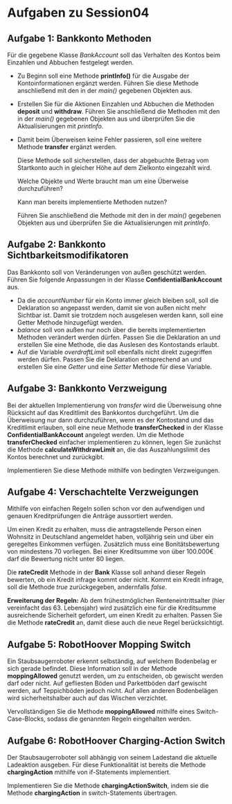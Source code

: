 # Aufgaben zu Session04

## Aufgabe 1: Bankkonto Methoden

Für die gegebene Klasse *BankAccount* soll das Verhalten des Kontos beim Einzahlen und Abbuchen festgelegt werden.

* Zu Beginn soll eine Methode **printInfo()** für die Ausgabe der Kontoinformationen ergänzt werden. Führen Sie diese Methode anschließend mit den in der *main()* gegebenen Objekten aus.
* Erstellen Sie für die Aktionen Einzahlen und Abbuchen die Methoden **deposit** und **withdraw**. Führen Sie anschließend die Methoden mit den in der *main()* gegebenen Objekten aus und überprüfen Sie die Aktualisierungen mit *printInfo*.
* Damit beim Überweisen keine Fehler passieren, soll eine weitere Methode **transfer** ergänzt werden.

  Diese Methode soll sicherstellen, dass der abgebuchte Betrag vom Startkonto auch in gleicher Höhe auf dem Zielkonto eingezahlt wird.

  Welche Objekte und Werte braucht man um eine Überweise durchzuführen?

  Kann man bereits implementierte Methoden nutzen?

  Führen Sie anschließend die Methode mit den in der *main()* gegebenen Objekten aus und überprüfen Sie die Aktualisierungen mit *printInfo*.


## Aufgabe 2: Bankkonto Sichtbarkeitsmodifikatoren

Das Bankkonto soll von Veränderungen von außen geschützt werden. Führen Sie folgende Anpassungen in der Klasse **ConfidentialBankAccount** aus.

* Da die *accountNumber* für ein Konto immer gleich bleiben soll, soll die Deklaration so angepasst werden, damit sie von außen nicht mehr Sichtbar ist. Damit sie trotzdem noch ausgelesen werden kann, soll eine Getter Methode hinzugefügt werden.
* *balance* soll von außen nur noch über die bereits implementierten Methoden verändert werden dürfen. Passen Sie die Deklaration an und erstellen Sie eine Methode, die das Auslesen des Kontostands erlaubt.
* Auf die Variable *overdraftLimit* soll ebenfalls nicht direkt zugegriffen werden dürfen. Passen Sie die Deklaration entsprechend an und erstellen Sie eine *Getter* und eine *Setter* Methode für diese Variable.


## Aufgabe 3: Bankkonto Verzweigung

Bei der aktuellen Implementierung von *transfer* wird die Überweisung ohne Rücksicht auf das Kreditlimit des Bankkontos durchgeführt. Um die Überweisung nur dann durchzuführen, wenn es der Kontostand und das Kreditlimit erlauben, soll eine neue Methode **transferChecked** in der Klasse **ConfidentialBankAccount** angelegt werden.
Um die Methode **transferChecked** einfacher implementieren zu können, legen Sie zunächst die Methode **calculateWithdrawLimit** an, die das Auszahlungslimit des Kontos berechnet und zurückgibt.

Implementieren Sie diese Methode mithilfe von bedingten Verzweigungen.

## Aufgabe 4: Verschachtelte Verzweigungen

Mithilfe von einfachen Regeln sollen schon vor den aufwendigen und genauen Kreditprüfungen die Anträge aussortiert werden.

Um einen Kredit zu erhalten, muss die antragstellende Person einen Wohnsitz in Deutschland angemeldet haben, volljährig sein und über ein geregeltes Einkommen verfügen. Zusätzlich muss eine Bonitätsbewertung von mindestens 70 vorliegen. Bei einer Kreditsumme von über 100.000€ darf die Bewertung nicht unter 80 liegen.

Die **rateCredit** Methode in der **Bank** Klasse soll anhand dieser Regeln bewerten, ob ein Kredit infrage kommt oder nicht. Kommt ein Kredit infrage, soll die Methode *true* zurückgegeben, andernfalls *false*. 


**Erweiterung der Regeln:**
Ab dem frühestmöglichen Renteneintrittsalter (hier vereinfacht das 63. Lebensjahr) wird zusätzlich eine für die Kreditsumme ausreichende Sicherheit gefordert, um einen Kredit zu erhalten.
Passen Sie die Methode **rateCredit** an, damit diese auch die neue Regel berücksichtigt.


## Aufgabe 5: RobotHoover Mopping Switch

Ein Staubsaugerroboter erkennt selbständig, auf welchem Bodenbelag er sich gerade befindet. Diese Information soll in der Methode **moppingAllowed** genutzt werden, um zu entscheiden, ob gewischt werden darf oder nicht. Auf gefliesten Böden und Parkettböden darf gewischt werden, auf Teppichböden jedoch nicht. Auf allen anderen Bodenbelägen wird sicherheitshalber auch auf das Wischen verzichtet. 

Vervollständigen Sie die Methode **moppingAllowed** mithilfe eines Switch-Case-Blocks, sodass die genannten Regeln eingehalten werden. 

## Aufgabe 6: RobotHoover Charging-Action Switch

Der Staubsaugerroboter soll abhängig von seinem Ladestand die aktuelle Ladeaktion ausgeben. Für diese Funktionalität ist bereits die Methode **chargingAction** mithilfe von if-Statements implementiert. 

Implementieren Sie die Methode **chargingActionSwitch**, indem sie die Methode **chargingAction** in switch-Statements übertragen.